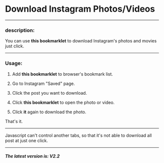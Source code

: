 # Download Instagram Photos/Videos

---

### description:
You can use **this bookmarklet** to download Instagram's photos and movies just click.  

---

### Usage:  

1. Add **this bookmarklet** to browser's bookmark list.

2. Go to Instagram "Saved" page.

3. Click the post you want to download.

4. Click **this bookmarklet** to open the photo or video.

5. Click **it** again to download the photo.

That's it.  

---

Javascript can't control another tabs, so that it's not able to download all post at just one click.

---

###### **The latest version is: *V2.2***
